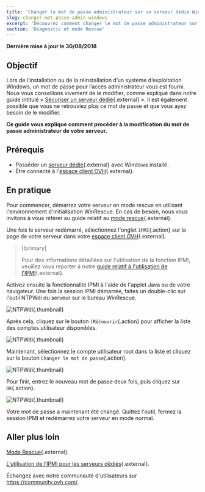 ```yaml
---
title: 'Changer le mot de passe administrateur sur un serveur dédié Windows'
slug: changer-mot-passe-admin-windows
excerpt: 'Découvrez comment changer le mot de passe administrateur sur un serveur dédié Windows'
section: 'Diagnostic et mode Rescue'
---
```


**Dernière mise à jour le 30/08/2018**

## Objectif

Lors de l’installation ou de la réinstallation d’un système d’exploitation Windows, un mot de passe pour l’accès administrateur vous est fourni. Nous vous conseillons vivement de le modifier, comme expliqué dans notre guide intitulé « [Sécuriser un serveur dédié](https://docs.ovh.com/fr/dedicated/securiser-un-serveur-dedie/){.external} ». Il est également possible que vous ne retrouviez plus ce mot de passe et que vous ayez besoin de le modifier.

**Ce guide vous explique comment procéder à la modification du mot de passe administrateur de votre serveur.**


## Prérequis

* Posséder un [serveur dédié](https://www.ovh.com/fr/serveurs_dedies/){.external} avec Windows installé.
* Être connecté à l'[espace client OVH](https://ca.ovh.com/auth/?action=gotomanager){.external}.


## En pratique

Pour commencer, démarrez votre serveur en mode rescue en utilisant l'environnement d'initialisation WinRescue. En cas de besoin, nous vous invitons à vous référer au guide relatif au [mode rescue](https://docs.ovh.com/fr/dedicated/ovh-rescue/){.external}. 

Une fois le serveur redémarré, sélectionnez l'onglet `IPMI`{.action} sur la page de votre serveur dans votre [espace client OVH](https://ca.ovh.com/auth/?action=gotomanager){.external}.

> [!primary]
>
> Pour des informations détaillées sur l'utilisation de la fonction IPMI, veuillez vous reporter à notre [guide relatif à l'utilisation de l'IPMI](https://docs.ovh.com/fr/dedicated/utilisation-ipmi-serveurs-dedies/){.external}.
>

Activez ensuite la fonctionnalité IPMI à l'aide de l'applet Java ou de votre navigateur. Une fois la session IPMI démarrée, faites un double-clic sur l'outil NTPWdi du serveur sur le bureau WinRescue.

![NTPWdi](images/ntpwdi-tool-01.png){.thumbnail}

Après cela, cliquez sur le bouton `(Ré)ouvrir`{.action} pour afficher la liste des comptes utilisateur disponibles.

![NTPWdi](images/ntpwdi-tool-02.png){.thumbnail}

Maintenant, sélectionnez le compte utilisateur root dans la liste et cliquez sur le bouton `Changer le mot de passe`{.action}.

![NTPWdi](images/ntpwdi-tool-03.png){.thumbnail}

Pour finir, entrez le nouveau mot de passe deux fois, puis cliquez sur `OK`{.action}.

![NTPWdi](images/ntpwdi-tool-04.png){.thumbnail}

Votre mot de passe a maintenant été changé. Quittez l'outil, fermez la session IPMI et redémarrez votre serveur en mode normal.


## Aller plus loin

[Mode Rescue](https://docs.ovh.com/fr/dedicated/ovh-rescue/){.external}.

[L’utilisation de l’IPMI pour les serveurs dédiés](https://docs.ovh.com/fr/dedicated/utilisation-ipmi-serveurs-dedies/){.external}.

Échangez avec notre communauté d'utilisateurs sur <https://community.ovh.com/>.
